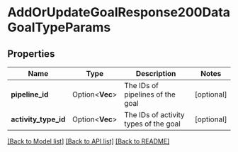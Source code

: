 # AddOrUpdateGoalResponse200DataGoalTypeParams

## Properties

Name | Type | Description | Notes
------------ | ------------- | ------------- | -------------
**pipeline_id** | Option<**Vec<i32>**> | The IDs of pipelines of the goal | [optional]
**activity_type_id** | Option<**Vec<i32>**> | The IDs of activity types of the goal | [optional]

[[Back to Model list]](../README.md#documentation-for-models) [[Back to API list]](../README.md#documentation-for-api-endpoints) [[Back to README]](../README.md)



